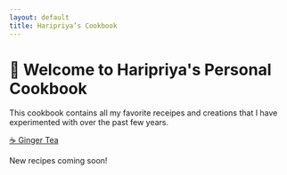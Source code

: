 ```yaml
---
layout: default
title: Haripriya’s Cookbook
---
```


# 🍲 Welcome to Haripriya's Personal Cookbook

This cookbook contains all my favorite receipes and creations that I have experimented with over the past few years.

 [☕ Ginger Tea](../Beverages/ginger-tea)

New recipes coming soon!
